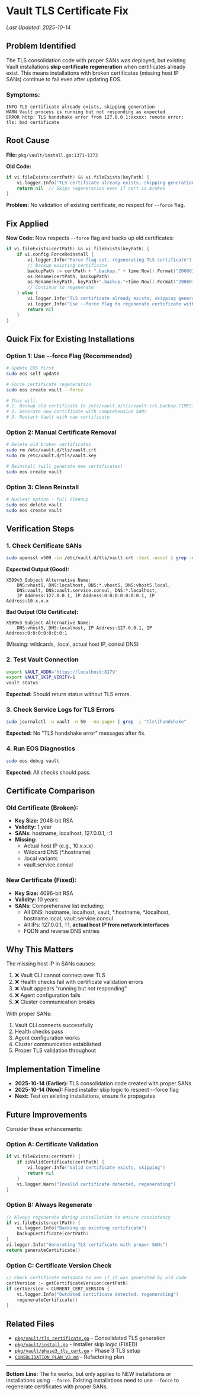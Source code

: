 # Vault TLS Certificate Fix

*Last Updated: 2025-10-14*

## Problem Identified

The TLS consolidation code with proper SANs was deployed, but existing Vault installations **skip certificate regeneration** when certificates already exist. This means installations with broken certificates (missing host IP SANs) continue to fail even after updating EOS.

### Symptoms:
```
INFO TLS certificate already exists, skipping generation
WARN Vault process is running but not responding as expected
ERROR http: TLS handshake error from 127.0.0.1:xxxxx: remote error: tls: bad certificate
```

## Root Cause

**File:** `pkg/vault/install.go:1371-1373`

**Old Code:**
```go
if vi.fileExists(certPath) && vi.fileExists(keyPath) {
    vi.logger.Info("TLS certificate already exists, skipping generation")
    return nil  // Skips regeneration even if cert is broken
}
```

**Problem:** No validation of existing certificate, no respect for `--force` flag.

## Fix Applied

**New Code:** Now respects `--force` flag and backs up old certificates:
```go
if vi.fileExists(certPath) && vi.fileExists(keyPath) {
    if vi.config.ForceReinstall {
        vi.logger.Info("Force flag set, regenerating TLS certificate")
        // Backup existing certificate
        backupPath := certPath + ".backup." + time.Now().Format("20060102-150405")
        os.Rename(certPath, backupPath)
        os.Rename(keyPath, keyPath+".backup."+time.Now().Format("20060102-150405"))
        // Continue to regenerate
    } else {
        vi.logger.Info("TLS certificate already exists, skipping generation")
        vi.logger.Info("Use --force flag to regenerate certificate with updated SANs")
        return nil
    }
}
```

## Quick Fix for Existing Installations

### Option 1: Use --force Flag (Recommended)
```bash
# Update EOS first
sudo eos self update

# Force certificate regeneration
sudo eos create vault --force

# This will:
# 1. Backup old certificate to /etc/vault.d/tls/vault.crt.backup.TIMESTAMP
# 2. Generate new certificate with comprehensive SANs
# 3. Restart Vault with new certificate
```

### Option 2: Manual Certificate Removal
```bash
# Delete old broken certificates
sudo rm /etc/vault.d/tls/vault.crt
sudo rm /etc/vault.d/tls/vault.key

# Reinstall (will generate new certificates)
sudo eos create vault
```

### Option 3: Clean Reinstall
```bash
# Nuclear option - full cleanup
sudo eos delete vault
sudo eos create vault
```

## Verification Steps

### 1. Check Certificate SANs
```bash
sudo openssl x509 -in /etc/vault.d/tls/vault.crt -text -noout | grep -A 10 "Subject Alternative Name"
```

**Expected Output (Good):**
```
X509v3 Subject Alternative Name:
    DNS:vhost5, DNS:localhost, DNS:*.vhost5, DNS:vhost5.local,
    DNS:vault, DNS:vault.service.consul, DNS:*.localhost,
    IP Address:127.0.0.1, IP Address:0:0:0:0:0:0:0:1, IP Address:10.x.x.x
```

**Bad Output (Old Certificate):**
```
X509v3 Subject Alternative Name:
    DNS:vhost5, DNS:localhost, IP Address:127.0.0.1, IP Address:0:0:0:0:0:0:0:1
```
(Missing: wildcards, .local, actual host IP, consul DNS)

### 2. Test Vault Connection
```bash
export VAULT_ADDR='https://localhost:8179'
export VAULT_SKIP_VERIFY=1
vault status
```

**Expected:** Should return status without TLS errors.

### 3. Check Service Logs for TLS Errors
```bash
sudo journalctl -u vault -n 50 --no-pager | grep -i "tls\|handshake"
```

**Expected:** No "TLS handshake error" messages after fix.

### 4. Run EOS Diagnostics
```bash
sudo eos debug vault
```

**Expected:** All checks should pass.

## Certificate Comparison

### Old Certificate (Broken):
- **Key Size:** 2048-bit RSA
- **Validity:** 1 year
- **SANs:** hostname, localhost, 127.0.0.1, ::1
- **Missing:**
  - Actual host IP (e.g., 10.x.x.x)
  - Wildcard DNS (*.hostname)
  - .local variants
  - vault.service.consul

### New Certificate (Fixed):
- **Key Size:** 4096-bit RSA
- **Validity:** 10 years
- **SANs:** Comprehensive list including:
  - All DNS: hostname, localhost, vault, *.hostname, *.localhost, hostname.local, vault.service.consul
  - All IPs: 127.0.0.1, ::1, **actual host IP from network interfaces**
  - FQDN and reverse DNS entries

## Why This Matters

The missing host IP in SANs causes:
1. ❌ Vault CLI cannot connect over TLS
2. ❌ Health checks fail with certificate validation errors
3. ❌ Vault appears "running but not responding"
4. ❌ Agent configuration fails
5. ❌ Cluster communication breaks

With proper SANs:
1.  Vault CLI connects successfully
2.  Health checks pass
3.  Agent configuration works
4.  Cluster communication established
5.  Proper TLS validation throughout

## Implementation Timeline

- **2025-10-14 (Earlier):** TLS consolidation code created with proper SANs
- **2025-10-14 (Now):** Fixed installer skip logic to respect --force flag
- **Next:** Test on existing installations, ensure fix propagates

## Future Improvements

Consider these enhancements:

### Option A: Certificate Validation
```go
if vi.fileExists(certPath) {
    if isValidCertificate(certPath) {
        vi.logger.Info("Valid certificate exists, skipping")
        return nil
    }
    vi.logger.Warn("Invalid certificate detected, regenerating")
}
```

### Option B: Always Regenerate
```go
// Always regenerate during installation to ensure consistency
if vi.fileExists(certPath) {
    vi.logger.Info("Backing up existing certificate")
    backupCertificate(certPath)
}
vi.logger.Info("Generating TLS certificate with proper SANs")
return generateCertificate()
```

### Option C: Certificate Version Check
```go
// Check certificate metadata to see if it was generated by old code
certVersion := getCertificateVersion(certPath)
if certVersion < CURRENT_CERT_VERSION {
    vi.logger.Info("Outdated certificate detected, regenerating")
    regenerateCertificate()
}
```

## Related Files

- [`pkg/vault/tls_certificate.go`](pkg/vault/tls_certificate.go) - Consolidated TLS generation
- [`pkg/vault/install.go`](pkg/vault/install.go:1371) - Installer skip logic (FIXED)
- [`pkg/vault/phase3_tls_cert.go`](pkg/vault/phase3_tls_cert.go) - Phase 3 TLS setup
- [`CONSOLIDATION_PLAN_V2.md`](pkg/vault/CONSOLIDATION_PLAN_V2.md) - Refactoring plan

---

**Bottom Line:** The fix works, but only applies to NEW installations or installations using `--force`. Existing installations need to use `--force` to regenerate certificates with proper SANs.
